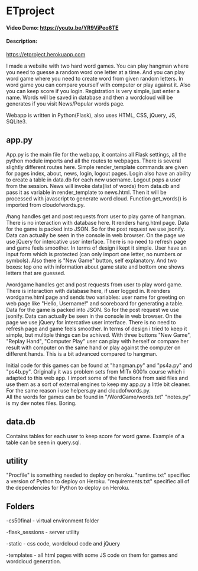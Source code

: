 # ETproject
#### Video Demo: https://youtu.be/YR9VjPeo6TE
#### Description:
https://etproject.herokuapp.com

I made a website with two hard word games. You can play hangman where you need to guesse a random word one letter at a time.
And you can play word game where you need to create word from given random letters. 
In word game you can compare yourself with computer or play against it.
Also you can keep score if you login. Registration is very simple, just enter a name.
Words will be saved in database and then a wordcloud will be generates if you visit News/Popular words page.

Webapp is written in Python(Flask), also uses HTML, CSS, jQuery, JS, SQLite3.

## app.py ##

App.py is the main file for the webapp, it contains all Flask settings, all the python module imports and 
all the routes to webpages. There is several slightly different routes here.
Simple render_template commands are given for pages index, about, news, login, logout pages.
Login also have an ability to create a table in data.db for each new username.
Logout pops a user from the session.
News will invoke data(list of words) from data.db and pass it as variable in render_template to news.html.
Then it will be processed with javascript to generate word cloud.
Function get_words() is imported from cloudofwords.py.

/hang handles get and post requests from user to play game of hangman. There is no interaction with database here.
It renders hang.html page. Data for the game is packed into JSON. So for the post request we use jsonify. Data can actually be seen in the console in web browser.
On the page we use jQuery for intercative user interface. There is no need to refresh page and game feels smoother.
In terms of design i kept it simple. User have an input form which is protected (can only import one letter, no numbers or symbols). Also there is "New Game" button, self explanatory. 
And two boxes: top one with information about game state and bottom one shows letters that are guessed.

/wordgame handles get and post requests from user to play word game. There is interaction with database here, if user logged in.
It renders wordgame.html page and sends two variables: user name for greeting on web page like "Hello, Username!" and scoreboard for generating a table.
Data for the game is packed into JSON. So for the post request we use jsonify. Data can actually be seen in the console in web browser.
On the page we use jQuery for intercative user interface. There is no need to refresh page and game feels smoother.
In terms of design i tried to keep it simple, but multiple things can be achived. With three buttons "New Game", "Replay Hand", "Computer Play"
user can play with herself or compare her result with computer on the same hand or play against the computer on different hands.
This is a bit advanced compared to hangman.

Initial code for this games can be found at "hangman.py" and "ps4a.py" and "ps4b.py". Originally it was problem sets from MITx 6001x course which
i adapted to this web app. I import some of the functions from said files and use them as a sort of external engines to keep my app.py a little bit cleaner.
For the same reason i use helpers.py and cloudofwords.py.  
All the words for games can be found in "/WordGame/words.txt"
"notes.py" is my dev notes files. Boring.

## data.db ##

Contains tables for each user to keep score for word game. Example of a table can be seen in query.sql.

## utility ##

"Procfile" is something needed to deploy on heroku. 
"runtime.txt" specifiec a version of Python to deploy on Heroku.
"requirements.txt" specifiec all of the dependencies for Python to deploy on Heroku.

## Folders ##

-cs50final - virtual environment folder

-flask_sessions - server utility

-static - css code, wordcloud code and jQuery

-templates - all html pages with some JS code on them for games and wordcloud generation.

